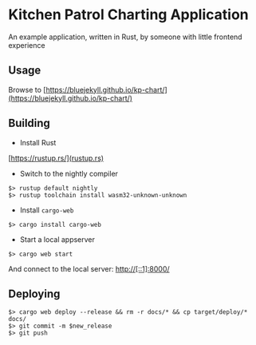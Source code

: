 # Kitchen Patrol Charting Application

An example application, written in Rust, by someone with little frontend experience

## Usage

Browse to [https://bluejekyll.github.io/kp-chart/](https://bluejekyll.github.io/kp-chart/)

## Building

- Install Rust

[https://rustup.rs/](rustup.rs)

- Switch to the nightly compiler

```console
$> rustup default nightly
$> rustup toolchain install wasm32-unknown-unknown
```

- Install `cargo-web`

```console
$> cargo install cargo-web
```

- Start a local appserver

```console
$> cargo web start
```

And connect to the local server: [http://[::1]:8000/](http://[::1]:8000/)

## Deploying

```console
$> cargo web deploy --release && rm -r docs/* && cp target/deploy/* docs/
$> git commit -m $new_release
$> git push
```
